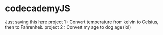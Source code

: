 # codecademyJS
Just saving this here 
project 1 : Convert temperature from kelvin to Celsius, then to Fahrenheit.
project 2 : Convert my age to dog age (lol) 